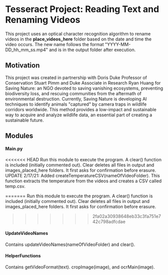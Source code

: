 # Tesseract Project: Reading Text and Renaming Videos
This project uses an optical character recognition algorithm to rename videos in the **place_videos_here** folder based on the date and time the video occurs.  The new name follows the format "YYYY-MM-DD_hh_mm_ss.mp4" and is in the output folder after execution.

## Motivation
This project was created in partnership with Doris Duke Professor of Conservation Stuart Pimm and Duke Associate in Research Ryan Huang for Saving Nature: an NGO devoted to saving vanishing ecosystems, preventing biodiversity loss, and rescuing communities from the aftermath of environmental destruction.  Currently, Saving Nature is developing AI techniques to identify animals "captured" by camera traps in wildlife corridors worldwide.  This method provides a low-impact and sustainable way to acquire and analyze wildlife data, an essential part of creating a sustainable future.


## Modules 
#### Main.py
<<<<<<< HEAD
Run this module to execute the program.  A clear() function is included (initially commented out).  Clear deletes all files in output and images_placed_here folders. It first asks for confirmation before erasure.
UPDATE 2/17/21: Added createTemperatureCSV(nameOfVideoFolder).  This function extracts the temperature from the videos and creates a CSV called temp.csv.

=======
Run this module to execute the program.  A clear() function is included (initially commented out).  Clear deletes all files in output and images_placed_here folders. It first asks for confirmation before erasure.  
>>>>>>> 2fa02a30938648eb33c3fa751e742c798adfcdae
#### UpdateVideoNames
Contains updateVideoNames(nameOfVideoFolder) and clear().  

#### HelperFunctions
Contains getVideoFormat(text). cropImage(image), and ocrMain(image).

